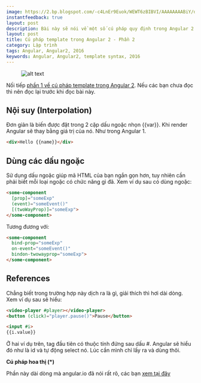 ```yaml
---
image: https://2.bp.blogspot.com/-c4LnEr9Euok/WEWT6zBIBVI/AAAAAAAABiY/do5l9pATlbUxBzVU_q9IesrpNDRfODFogCLcB/s1600/angular.png
instantfeedback: true
layout: post
description: Bài này sẽ nói về một số cú pháp quy định trong Angular 2 để đưa dữ liệu vào template.
layout: post
title: Cú pháp template trong Angular 2 - Phần 2
category: Lập trình
tags: Angular, Angular2, 2016
keywords: Angular, Angular2, template syntax, 2016
---
```


<figure><img src="https://4.bp.blogspot.com/-zRXAUpuJt78/WD6-e4drdYI/AAAAAAAABgY/BSGV_4U1VJgdLGqyik-ORAlBaE9DS3p1wCLcB/s320/angular2%2Bva%2Bes6.png" alt="alt text" title="Angular và ES6: Tạo bộ khung ứng dụng"></figure>

Nối tiếp [phần 1 về cú pháp template trong Angular 2](http://www.robowonder.com/2016/12/cu-phap-template-trong-angular-2-phan-1.html). Nếu các bạn chưa đọc thì nên đọc lại trước khi đọc bài này.

## Nội suy (Interpolation)

Đơn giản là biến được đặt trong 2 cặp dấu ngoặc nhọn {{var}}. Khi render Angular sẽ thay bằng giá trị của nó. Như trong Angular 1.

```html
<div>Hello {{name}}</div>
```

## Dùng các dấu ngoặc

Sử dụng dấu ngoặc giúp mã HTML của bạn ngắn gọn hơn, tuy nhiên cần phải biết mỗi loại ngoặc có chức năng gì đã. Xem ví dụ sau có dùng ngoặc:

```html
<some-component 
  [prop]="someExp" 
  (event)="someEvent()" 
  [(twoWayProp)]="someExp">
</some-component>
```

Tương đương với:

```html
<some-component 
  bind-prop="someExp" 
  on-event="someEvent()" 
  bindon-twowayprop="someExp">
</some-component>
```

## References

Chẳng biết trong trường hợp này dịch ra là gì, giải thích thì hơi dài dòng. Xem ví dụ sau sẽ hiểu:

```html
<video-player #player></video-player> 
<button (click)="player.pause()">Pause</button>
```

```html
<input #i> 
{{i.value}}
```

Ở hai ví dụ trên, tag đầu tiên có thuộc tính đứng sau dấu #. Angular sẽ hiểu đó như là id và tự động select nó. Lúc cần mình chỉ lấy ra và dùng thôi.

**Cú pháp hoa thị (\*)**

Phần này dài dòng mà angular.io đã nói rất rõ, các bạn [xem tại đây](https://angular.io/docs/ts/latest/guide/template-syntax.html#!#star-template)
